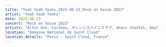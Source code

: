 ```yaml
---
title: "Yeah Yeah Yeahs_2023-08-23_Rock en Seine 2023"
artist: "Yeah Yeah Yeahs"
date: 2023-08-23
concert: "Rock en Seine 2023"
artists: "Altin Gün, Caribou, オレンジスパイニクラブ, Anais Chantal, Amyl and the Sniffers, カネコアヤノ, Anna Kramer, Yeah Yeah Yeahs, 311, arlie, Perfume Genius, Alanis Morissette, Cosmic Kids, Azealia Banks, Angel Olsen, Backhand, Actor Observer, ドミコ, 070 Shake, Alice Phoebe Lou"
location: "Domaine National de Saint Cloud"
location_details: "Paris - Saint Cloud, France"
---
```

